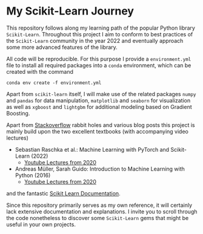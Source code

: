 # My Scikit-Learn Journey

This repository follows along my learning path of the popular Python library `Scikit-Learn`.
Throughout this project I aim to conform to best practices of the `Scikit-Learn` community in the year 2022 and eventually approach some more advanced features of the library.

All code will be reproducible. For this purpose I provide a `environment.yml` file to install all required packages into a `conda` environment, which can be created with the command

```
conda env create -f environment.yml
```

Apart from `scikit-learn` itself, I will make use of the related packages `numpy` and `pandas` for data manipulation, `matplotlib` and `seaborn` for visualization as well as `xgboost` and `lightgbm` for additional modeling based on Gradient Boosting.

Apart from [Stackoverflow](https://stackoverflow.com/questions/tagged/scikit-learn) rabbit holes and various blog posts this project is mainly build upon the two excellent textbooks (with accompanying video lectures)

- Sebastian Raschka et al.: Machine Learning with PyTorch and Scikit-Learn (2022)
    - [Youtube Lectures from 2020](https://www.youtube.com/playlist?list=PLTKMiZHVd_2KyGirGEvKlniaWeLOHhUF3)
- Andreas Müller, Sarah Guido: Introduction to Machine Learning with Python (2016)
    - [Youtube Lectures from 2020](https://www.youtube.com/playlist?list=PL_pVmAaAnxIRnSw6wiCpSvshFyCREZmlM)

and the fantastic [Scikit Learn Documentation](https://scikit-learn.org/stable/).

Since this repository primarily serves as my own reference, it will certainly lack extensive documentation and explanations.
I invite you to scroll through the code nonetheless to discover some `Scikit-Learn` gems that might be useful in your own projects.